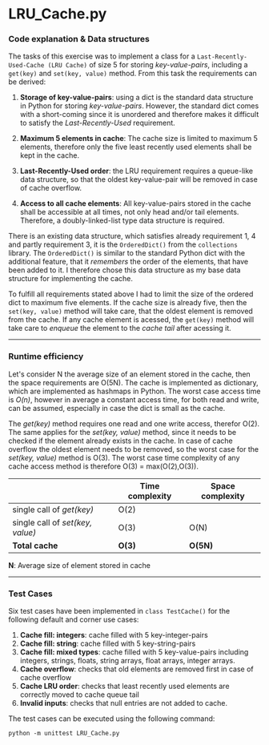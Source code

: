 # LRU_Cache.py

### Code explanation & Data structures

The tasks of this exercise was to implement a class for a `Last-Recently-Used-Cache (LRU Cache)` of size 5 for storing *key-value-pairs*, including a `get(key)` and `set(key, value)` method. From this task the requirements can be derived:

1. **Storage of key-value-pairs**: using a dict is the standard data structure in Python for storing *key-value-pairs*. However, the standard dict comes with a short-coming since it is unordered and therefore makes it difficult to satisfy the *Last-Recently-Used* requirement.

2. **Maximum 5 elements in cache**: The cache size is limited to maximum 5 elements, therefore only the five least recently used elements shall be kept in the cache.

3. **Last-Recently-Used order**: the LRU requirement requires a queue-like data structure, so that the oldest key-value-pair will be removed in case of cache overflow.

4. **Access to all cache elements**: All key-value-pairs stored in the cache shall be accessible at all times, not only head and/or tail elements. Therefore, a doubly-linked-list type data structure is required.

There is an existing data structure, which satisfies already requirement 1, 4 and partly requirement 3, it is the `OrderedDict()` from the `collections` library. The `OrderedDict()` is similar to the standard Python dict with the additional feature, that it *remembers* the order of the elements, that have been added to it. I therefore chose this data structure as my base data structure for implementing the cache.

To fulfill all requirements stated above I had to limit the size of the ordered dict to maximum five elements. If the cache size is already five, then the `set(key, value)` method will take care, that the oldest element is removed from the cache. If any cache element is acessed, the `get(key)` method will take care to *enqueue* the element to the *cache tail* after acessing it.

---

### Runtime efficiency

Let's consider N the average size of an element stored in the cache, then the space requirements are O(5N). The cache is implemented as dictionary, which are implemented as hashmaps in Python. The worst case access time is *O(n)*, however in average a constant access time, for both read and write, can be assumed, especially in case the dict is small as the cache.

The *get(key)* method requires one read and one write access, therefor O(2). The same applies for the *set(key, value)* method, since it needs to be checked if the element already exists in the cache. In case of cache overflow the oldest element needs to be removed, so the worst case for the *set(key, value)* method is O(3). The worst case time complexity of any cache access method is therefore O(3) = max(O(2),O(3)).

|  | Time complexity | Space complexity |
| ------------------- | --------------- | ---------------- |
| single call of *get(key)* | O(2) | |
| single call of *set(key, value)* | O(3) | O(N) |
| **Total cache** | **O(3)** | **O(5N)** |

**N**: Average size of element stored in cache

---

### Test Cases

Six test cases have been implemented in `class TestCache()` for the following default and corner use cases:

1. **Cache fill: integers**: cache filled with 5 key-integer-pairs
2. **Cache fill: string**: cache filled with 5 key-string-pairs
3. **Cache fill: mixed types**: cache filled with 5 key-value-pairs including integers, strings, floats, string arrays, float arrays, integer arrays.
4. **Cache overflow**: checks that old elements are removed first in case of cache overflow
5. **Cache LRU order**: checks that least recently used elements are correctly moved to cache queue tail
6. **Invalid inputs**: checks that null entries are not added to cache.

The test cases can be executed using the following command:

```
python -m unittest LRU_Cache.py
```